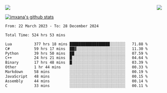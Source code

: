 <p>
  <a href="https://count.getloli.com/"><img src="https://count.getloli.com/get/@xana.readme?theme=moebooru-h"></a>
  <img src="https://weather-icon.journeyad.repl.co/@hangzhou?v=1" align="right">
</p>


<a href="https://github.com/imxana"><img align="center" src="https://github-readme-stats.vercel.app/api?username=imxana&show_icons=true&include_all_commits=true&hide_border=tru&custom_title=imxana%27s%20Github%20Stats" alt="imxana's github stats" /></a> 

<!--START_SECTION:waka-->

```txt
From: 22 March 2023 - To: 28 December 2024

Total Time: 524 hrs 53 mins

Lua          377 hrs 18 mins ██████████████████░░░░░░░   71.88 %
C#           59 hrs 17 mins  ██▓░░░░░░░░░░░░░░░░░░░░░░   11.30 %
Python       39 hrs 50 mins  ██░░░░░░░░░░░░░░░░░░░░░░░   07.59 %
C++          24 hrs 21 mins  █░░░░░░░░░░░░░░░░░░░░░░░░   04.64 %
Binary       17 hrs 48 mins  █░░░░░░░░░░░░░░░░░░░░░░░░   03.39 %
Other        1 hr 44 mins    ░░░░░░░░░░░░░░░░░░░░░░░░░   00.33 %
Markdown     58 mins         ░░░░░░░░░░░░░░░░░░░░░░░░░   00.19 %
JavaScript   48 mins         ░░░░░░░░░░░░░░░░░░░░░░░░░   00.15 %
Assembly     44 mins         ░░░░░░░░░░░░░░░░░░░░░░░░░   00.14 %
C            33 mins         ░░░░░░░░░░░░░░░░░░░░░░░░░   00.11 %
```

<!--END_SECTION:waka-->
